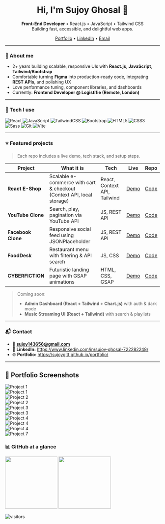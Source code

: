 <!-- Profile Header -->
<h1 align="center">Hi, I'm Sujoy Ghosal 👋</h1>
<p align="center">
  <b>Front-End Developer</b> • React.js • JavaScript • Tailwind CSS<br/>
  Building fast, accessible, and delightful web apps.
</p>

<p align="center">
  <a href="https://sujoygitt.github.io/portfolio/">Portfolio</a> •
  <a href="https://www.linkedin.com/in/sujoy-ghosal-722282248/">LinkedIn</a> •
  <a href="mailto:sujoy143656@gmail.com">Email</a>
</p>

---

### 🚀 About me
- 2+ years building scalable, responsive UIs with **React.js**, **JavaScript**, **Tailwind/Bootstrap**
- Comfortable turning **Figma** into production-ready code, integrating **REST APIs**, and polishing UX
- Love performance tuning, component libraries, and dashboards
- Currently: **Frontend Developer @ Logistifie (Remote, London)**

---

### 🧰 Tech I use
<p>
  <img alt="React" src="https://img.shields.io/badge/React-20232a?logo=react&logoColor=61DAFB">
  <img alt="JavaScript" src="https://img.shields.io/badge/JavaScript-323330?logo=javascript">
  <img alt="TailwindCSS" src="https://img.shields.io/badge/TailwindCSS-0f172a?logo=tailwindcss">
  <img alt="Bootstrap" src="https://img.shields.io/badge/Bootstrap-563d7c?logo=bootstrap">
  <img alt="HTML5" src="https://img.shields.io/badge/HTML5-e34f26?logo=html5&logoColor=white">
  <img alt="CSS3" src="https://img.shields.io/badge/CSS3-1572b6?logo=css3&logoColor=white">
  <img alt="Sass" src="https://img.shields.io/badge/Sass-cc6699?logo=sass&logoColor=white">
  <img alt="Git" src="https://img.shields.io/badge/Git-f14e32?logo=git&logoColor=white">
  <img alt="Vite" src="https://img.shields.io/badge/Vite-646cff?logo=vite&logoColor=white">
</p>

---

### ⭐ Featured projects
> Each repo includes a live demo, tech stack, and setup steps.

| Project | What it is | Tech | Live | Repo |
|---|---|---|---|---|
| **React E-Shop** | Scalable e-commerce with cart & checkout (Context API, local storage) | React, Context API, Tailwind | [Demo](https://fashionstorein.netlify.app/) | [Code](https://github.com/SujoyGitt/ReactEcommerce) |
| **YouTube Clone** | Search, play, pagination via YouTube API | JS, REST API | [Demo](https://sujoygitt.github.io/YoutubeClone/) | [Code](https://github.com/SujoyGitt/YoutubeClone) |
| **Facebook Clone** | Responsive social feed using JSONPlaceholder | JS, REST API | [Demo](https://sujoygitt.github.io/FacebookClone/) | [Code](https://github.com/SujoyGitt/FacebookClone) |
| **FoodDesk** | Restaurant menu with filtering & API search | JS, CSS | [Demo](https://sujoygitt.github.io/Food-desk/) | [Code](https://github.com/SujoyGitt/Food-desk) |
| **CYBERFICTION** | Futuristic landing page with GSAP animations | HTML, CSS, GSAP | [Demo](https://sujoygitt.github.io/CYBERFICTION/) | [Code](https://github.com/SujoyGitt/CYBERFICTION) |

> Coming soon:
> - **Admin Dashboard (React + Tailwind + Chart.js)** with auth & dark mode  
> - **Music Streaming UI (React + Tailwind)** with search & playlists

---

### 📬 Contact
- 📧 **sujoy143656@gmail.com**
- 🔗 **LinkedIn:** https://www.linkedin.com/in/sujoy-ghosal-722282248/
- 🌐 **Portfolio:** https://sujoygitt.github.io/portfolio/

---
## 📂 Portfolio Screenshots  

![Project 1](assets/Screenshot_4.png)  
![Project 1](assets/Screenshot_5.png)  
![Project 2](assets/Screenshot_10.png)  
![Project 2](assets/Screenshot_15.png)  
![Project 3](assets/Screenshot_17.png)  
![Project 3](assets/Screenshot_20.png)  
![Project 4](assets/Screenshot_22.png)  
![Project 4](assets/Screenshot_25.png)  
![Project 4](assets/Screenshot_26.png)  
![Project 7](assets/Screenshot_26.png)  

### 📊 GitHub at a glance
<p align="left">
  <img height="170" src="https://github-readme-stats.vercel.app/api?username=SujoyGitt&show_icons=true&hide_title=true&include_all_commits=true" />
  <img height="170" src="https://github-readme-stats.vercel.app/api/top-langs/?username=SujoyGitt&layout=compact&hide_title=true" />
</p>

<!-- Optional visitor badge -->
<img alt="visitors" src="https://komarev.com/ghpvc/?username=SujoyGitt&style=flat-square"/>
